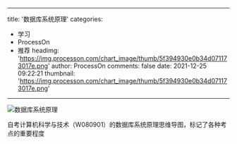 
---
title: '数据库系统原理'
categories: 
 - 学习
 - ProcessOn
 - 推荐
headimg: 'https://img.processon.com/chart_image/thumb/5f394930e0b34d071173017e.png'
author: ProcessOn
comments: false
date: 2021-12-25 09:22:21
thumbnail: 'https://img.processon.com/chart_image/thumb/5f394930e0b34d071173017e.png'
---

<div>   
<img class="thumb" alt="数据库系统原理" src="https://img.processon.com/chart_image/thumb/5f394930e0b34d071173017e.png" referrerpolicy="no-referrer">
<p>自考计算机科学与技术（W080901）的数据库系统原理思维导图，标记了各种考点的重要程度</p>  
</div>
            